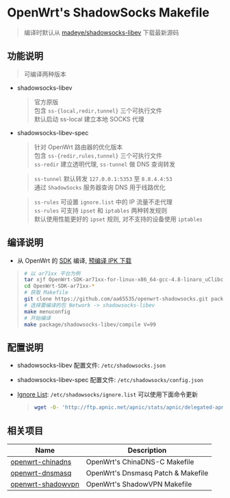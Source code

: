 OpenWrt's ShadowSocks Makefile
===

 > 编译时默认从 [madeye/shadowsocks-libev][1] 下载最新源码

功能说明
---

 > 可编译两种版本  

 - shadowsocks-libev  

   > 官方原版  
   > 包含 `ss-{local,redir,tunnel}` 三个可执行文件  
   > 默认启动 ss-local 建立本地 SOCKS 代理  

 - shadowsocks-libev-spec

   > 针对 OpenWrt 路由器的优化版本  
   > 包含 `ss-{redir,rules,tunnel}` 三个可执行文件  
   > `ss-redir` 建立透明代理, `ss-tunnel` 做 DNS 查询转发  

   > `ss-tunnel` 默认转发 `127.0.0.1:5353` 至 `8.8.4.4:53`  
   > 通过 `ShadowSocks` 服务器查询 DNS 用于线路优化  

   > `ss-rules` 可设置 `ignore.list` 中的 IP 流量不走代理  
   > `ss-rules` 可支持 `ipset` 和 `iptables` 两种转发规则  
   > 默认使用性能更好的 `ipset` 规则, 对不支持的设备使用 `iptables`  

编译说明
---

 - 从 OpenWrt 的 [SDK][S] 编译, [预编译 IPK 下载][2]

 > ```bash
 > # 以 ar71xx 平台为例
 > tar xjf OpenWrt-SDK-ar71xx-for-linux-x86_64-gcc-4.8-linaro_uClibc-0.9.33.2.tar.bz2
 > cd OpenWrt-SDK-ar71xx-*
 > # 获取 Makefile
 > git clone https://github.com/aa65535/openwrt-shadowsocks.git package/shadowsocks-libev
 > # 选择要编译的包 Network -> shadowsocks-libev
 > make menuconfig
 > # 开始编译
 > make package/shadowsocks-libev/compile V=99
 > ```

配置说明
---

 - shadowsocks-libev 配置文件: `/etc/shadowsocks.json`

 - shadowsocks-libev-spec 配置文件: `/etc/shadowsocks/config.json`

 - [Ignore List][3]: `/etc/shadowsocks/ignore.list` 可以使用下面命令更新
    > ```bash
    > wget -O- 'http://ftp.apnic.net/apnic/stats/apnic/delegated-apnic-latest' | awk -F\| '/CN\|ipv4/ { printf("%s/%d\n", $4, 32-log($5)/log(2)) }' > /etc/shadowsocks/ignore.list
    > ```

相关项目
---

 Name                     | Description
 -------------------------|-----------------------------------
 [openwrt-chinadns][5]    | OpenWrt's ChinaDNS-C Makefile
 [openwrt-dnsmasq][6]     | OpenWrt's Dnsmasq Patch & Makefile
 [openwrt-shadowvpn][7]   | OpenWrt's ShadowVPN Makefile


  [1]: https://github.com/madeye/shadowsocks-libev
  [2]: https://sourceforge.net/projects/openwrt-dist/files/shadowsocks-libev/
  [3]: https://github.com/aa65535/openwrt-shadowsocks/blob/master/files/shadowsocks.list
  [5]: https://github.com/aa65535/openwrt-chinadns
  [6]: https://github.com/aa65535/openwrt-dnsmasq
  [7]: https://github.com/aa65535/openwrt-shadowvpn
  [S]: http://downloads.openwrt.org/snapshots/trunk/

